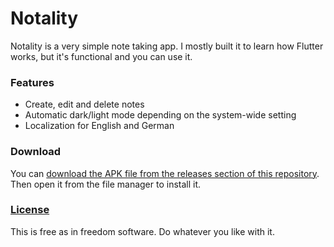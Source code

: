 # Notality
Notality is a very simple note taking app. I mostly built it to learn how Flutter works, but it's functional and you can use it.

### Features
* Create, edit and delete notes
* Automatic dark/light mode depending on the system-wide setting
* Localization for English and German

### Download
You can [download the APK file from the releases section of this repository](https://github.com/xarantolus/notality/releases/latest). Then open it from the file manager to install it.


### [License](LICENSE)
This is free as in freedom software. Do whatever you like with it.
